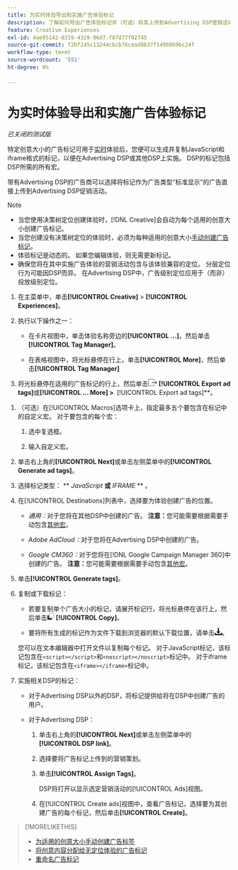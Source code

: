 ```yaml
---
title: 为实时体验导出和实施广告体验标记
description: 了解如何导出广告体验标记并（可选）将其上传到Advertising DSP营销活动。
feature: Creative Experiences
exl-id: 4ae05142-8319-4329-96d7-f87d77f02745
source-git-commit: f2bf245c13244cbcb76cead8b37f149b9b9bc24f
workflow-type: tm+mt
source-wordcount: '551'
ht-degree: 0%

---
```


# 为实时体验导出和实施广告体验标记

*已关闭的测试版*

特定创意大小的广告标记可用于[实时](experience-about.md#experience-statuses)体验后，您便可以生成并复制JavaScript和iframe格式的标记，以便在Advertising DSP或其他DSP上实施。 DSP的标记包括DSP所需的所有宏。

带有Advertising DSP的广告商可以选择将标记作为广告类型“标准显示”的广告直接上传到Advertising DSP促销活动。

>[!NOTE]
>
>* 当您使用决策树定位创建体验时，[!DNL Creative]会自动为每个适用的创意大小创建广告标记。
>* 当您创建没有决策树定位的体验时，必须为每种适用的创意大小[手动创建广告标记](experience-tag-create-manually.md)。
>* 体验标记是动态的。 如果您编辑体验，则无需更新标记。
>* 确保您将在其中实施广告体验的营销活动包含与该体验兼容的定位。 分层定位行为可能因DSP而异。 在Advertising DSP中，广告级别定位应用于（而非）投放级别定位。

1. 在主菜单中，单击&#x200B;**[!UICONTROL Creative]** > **[!UICONTROL Experiences]**。

1. 执行以下操作之一：<!-- I see multiselect, but it's not actually working for me as of 2/3 so I don't know how exporting multiple tags works.-->

   * 在卡片视图中，单击体验名称旁边的&#x200B;**[!UICONTROL ...]**，然后单击&#x200B;**[!UICONTROL Tag Manager]**。

   * 在表格视图中，将光标悬停在行上，单击&#x200B;**[!UICONTROL More]**，然后单击&#x200B;**[!UICONTROL Tag Manager]**

1. 将光标悬停在适用的广告标记的行上，然后单击![导出广告标记](/help/creative/assets/export.png "导出广告标记") **[!UICONTROL Export ad tags]**&#x200B;或&#x200B;**[!UICONTROL ... More] > &#x200B;** [!UICONTROL Export ad tags]**。

<!-- Tag Manager has only a list view, but no card view, as of 2/2. -->

1. （可选）在[!UICONTROL Macros]选项卡上，指定最多五个要包含在标记中的自定义宏。 对于要包含的每个宏：

   1. 选中复选框。<!-- Explain more -->

   1. 输入自定义宏。<!-- Explain more -->

1. 单击右上角的&#x200B;**[!UICONTROL Next]**&#x200B;或单击左侧菜单中的&#x200B;**[!UICONTROL Generate ad tags]**。

1. 选择标记类型： ** *JavaScript<!-- sic -->* **或** *IFRAME* ** <!-- sic -->。

1. 在[!UICONTROL Destinations]列表中，选择要为体验创建广告的位置。

   * *通用：*&#x200B;对于您将在其他DSP中创建的广告。 **注意：**&#x200B;您可能需要根据需要手动包含[其他宏](/help/creative/creative-macros.md)。

   * *Adobe AdCloud：*&#x200B;对于您将在Advertising DSP中创建的广告。

   * *Google CM360：*&#x200B;对于您将在[!DNL Google Campaign Manager 360]中创建的广告。 **注意：**&#x200B;您可能需要根据需要手动包含[其他宏](/help/creative/creative-macros.md)。

1. 单击&#x200B;**[!UICONTROL Generate tags]**。

1. 复制或下载标记：

   * 若要复制单个广告大小的标记，请展开标记行，将光标悬停在该行上，然后单击![复制](/help/creative/assets/copy.png "复制") **[!UICONTROL Copy]**。<!-- why diff than "Copy to clipboard icon used to copy macros for creatives? -->

   * 要将所有生成的标记作为文件下载到浏览器的默认下载位置，请单击![下载标记](/help/creative/assets/download.png "下载标记")。

   您可以在文本编辑器中打开文件以复制每个标记。 对于JavaScript标记，该标记包含在`<script></script>`和`<noscript></noscript>`标记中。 对于iframe标记，该标记包含在`<iframe></iframe>`标记中。

1. 实施相关DSP的标记：

   * 对于Advertising DSP以外的DSP，将标记提供给将在DSP中创建广告的用户。

   * 对于Advertising DSP：

      1. 单击右上角的&#x200B;**[!UICONTROL Next]**&#x200B;或单击左侧菜单中的&#x200B;**[!UICONTROL DSP link]**。

      1. 选择要将广告标记上传到的营销策划。

      1. 单击&#x200B;**[!UICONTROL Assign Tags]**。

         DSP将打开以显示选定营销活动的[!UICONTROL Ads]视图。

      1. 在[!UICONTROL Create ads]视图中，查看广告标记，选择要为其创建广告的每个标记，然后单击&#x200B;**[!UICONTROL Create]**。


<!-- no way to get back to the Creative Tag Manager -- you have to click back through the main menu -->

<!-- Add this info, with descriptions:

## Ad tag formats

### JavaScript

### Iframe

-->

>[!MORELIKETHIS]
>
>* [为适用的创意大小手动创建广告标签](experience-tag-create-manually.md)
>* [将创意内容分配给无定位体验的广告标记](experience-tag-assign-creatives.md)
>* [重命名广告标记](experience-tag-rename.md)
